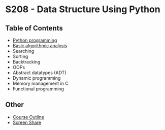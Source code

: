 # S208 - Data Structure Using Python

## Table of Contents
- [Python programming](/Backgrounds/)
- [Basic algorithmic analysis](/algorithmic_analysis/)
- Searching
- Sorting
- Backtracking
- OOPs
- Abstract datatypes (ADT)
- Dynamic programming
- Memory management in C
- Functional programming

## Other
- [Course Outline](/CSE-S208-CourseOutline.pdf)
- [Screen Share](https://screensy.marijn.it/#MassiveBirdsProposeQuickly)